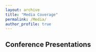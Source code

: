 ```yaml
---
layout: archive
title: "Media Coverage"
permalink: /Media/
author_profile: true
---
```


## Conference Presentations
